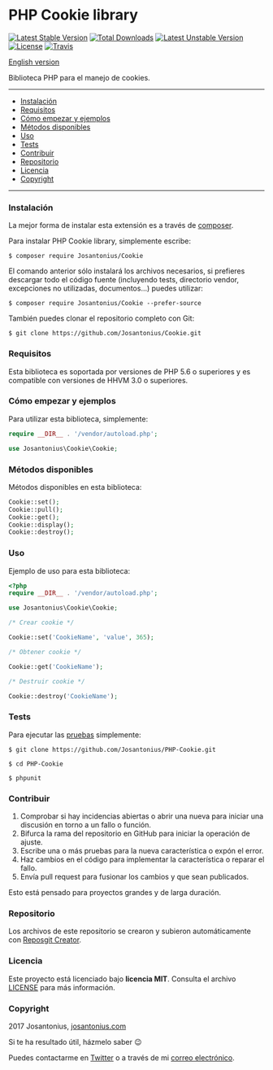 # PHP Cookie library

[![Latest Stable Version](https://poser.pugx.org/josantonius/cookie/v/stable)](https://packagist.org/packages/josantonius/cookie) [![Total Downloads](https://poser.pugx.org/josantonius/cookie/downloads)](https://packagist.org/packages/josantonius/cookie) [![Latest Unstable Version](https://poser.pugx.org/josantonius/cookie/v/unstable)](https://packagist.org/packages/josantonius/cookie) [![License](https://poser.pugx.org/josantonius/cookie/license)](https://packagist.org/packages/josantonius/cookie) [![Travis](https://travis-ci.org/Josantonius/PHP-Cookie.svg)](https://travis-ci.org/Josantonius/PHP-Cookie)

[English version](README.md)

Biblioteca PHP para el manejo de cookies.

---

- [Instalación](#instalación)
- [Requisitos](#requisitos)
- [Cómo empezar y ejemplos](#cómo-empezar-y-ejemplos)
- [Métodos disponibles](#métodos-disponibles)
- [Uso](#uso)
- [Tests](#tests)
- [Contribuir](#contribuir)
- [Repositorio](#repositorio)
- [Licencia](#licencia)
- [Copyright](#copyright)

---

### Instalación 

La mejor forma de instalar esta extensión es a través de [composer](http://getcomposer.org/download/).

Para instalar PHP Cookie library, simplemente escribe:

    $ composer require Josantonius/Cookie

El comando anterior sólo instalará los archivos necesarios, si prefieres descargar todo el código fuente (incluyendo tests, directorio vendor, excepciones no utilizadas, documentos...) puedes utilizar:

    $ composer require Josantonius/Cookie --prefer-source

También puedes clonar el repositorio completo con Git:

	$ git clone https://github.com/Josantonius/Cookie.git
	
### Requisitos

Esta biblioteca es soportada por versiones de PHP 5.6 o superiores y es compatible con versiones de HHVM 3.0 o superiores.

### Cómo empezar y ejemplos

Para utilizar esta biblioteca, simplemente:

```php
require __DIR__ . '/vendor/autoload.php';

use Josantonius\Cookie\Cookie;
```
### Métodos disponibles

Métodos disponibles en esta biblioteca:

```php
Cookie::set();
Cookie::pull();
Cookie::get();
Cookie::display();
Cookie::destroy();
```
### Uso

Ejemplo de uso para esta biblioteca:

```php
<?php
require __DIR__ . '/vendor/autoload.php';

use Josantonius\Cookie\Cookie;

/* Crear cookie */

Cookie::set('CookieName', 'value', 365);

/* Obtener cookie */

Cookie::get('CookieName');

/* Destruir cookie */

Cookie::destroy('CookieName');
```

### Tests 

Para ejecutar las [pruebas](tests/cookie/test) simplemente:

    $ git clone https://github.com/Josantonius/PHP-Cookie.git
    
    $ cd PHP-Cookie

    $ phpunit

### Contribuir
1. Comprobar si hay incidencias abiertas o abrir una nueva para iniciar una discusión en torno a un fallo o función.
1. Bifurca la rama del repositorio en GitHub para iniciar la operación de ajuste.
1. Escribe una o más pruebas para la nueva característica o expón el error.
1. Haz cambios en el código para implementar la característica o reparar el fallo.
1. Envía pull request para fusionar los cambios y que sean publicados.

Esto está pensado para proyectos grandes y de larga duración.

### Repositorio

Los archivos de este repositorio se crearon y subieron automáticamente con [Reposgit Creator](https://github.com/Josantonius/BASH-Reposgit).

### Licencia

Este proyecto está licenciado bajo **licencia MIT**. Consulta el archivo [LICENSE](LICENSE) para más información.

### Copyright

2017 Josantonius, [josantonius.com](https://josantonius.com/)

Si te ha resultado útil, házmelo saber :wink:

Puedes contactarme en [Twitter](https://twitter.com/Josantonius) o a través de mi [correo electrónico](mailto:hello@josantonius.com).